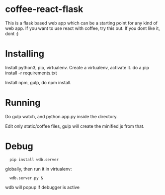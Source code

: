 # coffee-react-flask

This is a flask based web app which can be a starting point for any kind of web app. If you want to use react with coffee, try this out. If you dont like it, dont :)

# Installing

Install python3, pip, virtualenv. Create a virtualenv, activate it.
do a pip install -r requirements.txt

Install npm, gulp, do npm install.

# Running

Do gulp watch, and python app.py inside the directory.

Edit only static/coffee files, gulp will create the minified js from that.

# Debug
````
  pip install wdb.server 

````
globally, then run it in virtualenv:
````
  wdb.server.py &

````
  wdb will popup if debugger is active

